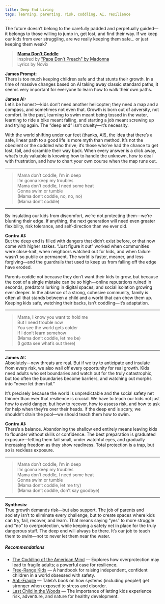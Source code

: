 ```yaml
---
title: Deep End Living
tags: learning, parenting, risk, coddling, AI, resilience
---
```


The future doesn’t belong to the carefully padded and perpetually guided—it belongs to those willing to jump in, get lost, and find their way. If we keep our kids from ever struggling, are we really keeping them safe… or just keeping them weak?

<!--more-->

> [**Mama Don’t Coddle** ](https://suno.com/s/aZpFrbOVIr7NeeA0)  
> Inspired by ["Papa Don’t Preach" by Madonna ](https://genius.com/Madonna-papa-dont-preach-lyrics)  
> Lyrics by Novix

**James Prompt:**  
There is too much keeping children safe and that stunts their growth. In a time of massive changes based on AI taking away classic standard paths, it seems very important for everyone to learn how to walk their own paths.

**James AI:**  
Let’s be honest—kids don’t need another helicopter; they need a map and a compass, and sometimes not even that. Growth is born out of adversity, not comfort. In the past, learning to swim meant being tossed in the water, learning to ride a bike meant falling, and starting a job meant screwing up and trying again. The “deep end” isn’t cruelty—it’s necessity.

With the world shifting under our feet (thanks, AI!), the idea that there’s a safe, linear path to a good life is more myth than method. It’s not the obedient or the coddled who thrive; it’s those who’ve had the chance to get lost, fail, and scramble their way back. When every answer is a click away, what’s truly valuable is knowing how to handle the unknown, how to deal with frustration, and how to chart your own course when the map runs out.

---
> Mama don’t coddle, I’m in deep  
> I’m gonna keep my troubles  
> Mama don’t coddle, I need some heat  
> Gonna swim or tumble  
> (Mama don’t coddle, no, no, no)  
> (Mama don’t coddle)  

---

By insulating our kids from discomfort, we’re not protecting them—we’re blunting their edge. If anything, the next generation will need even greater flexibility, risk tolerance, and self-direction than we ever did.

**Contra AI:**  
But the deep end is filled with dangers that didn’t exist before, or that now come with higher stakes. “Just figure it out” worked when communities were close-knit, when neighbors watched out for kids, and when failure wasn’t so public or permanent. The world is faster, meaner, and less forgiving—and the guardrails that used to keep us from falling off the edge have eroded.

Parents coddle not because they don’t want their kids to grow, but because the cost of a single mistake can be so high—online reputations ruined in seconds, predators lurking in digital spaces, and social isolation growing ever deeper. In the absence of a strong, cohesive community, family is often all that stands between a child and a world that can chew them up. Keeping kids safe, watching their backs, isn’t coddling—it’s adaptation.

---
> Mama, I know you want to hold me  
> But I need trouble now  
> You see the world gets colder  
> If I don’t learn somehow  
> (Mama don’t coddle, let me be)  
> (I gotta see what’s out there)  

---

**James AI:**  
Absolutely—new threats are real. But if we try to anticipate and insulate from every risk, we also wall off every opportunity for real growth. Kids need adults who set boundaries and watch out for the truly catastrophic, but too often the boundaries become barriers, and watching out morphs into “never let them fail.”

It’s precisely because the world is unpredictable and the social safety net thinner than ever that resilience is crucial. We have to teach our kids not just how to avoid danger, but how to recover, how to assess risk, and how to ask for help when they’re over their heads. If the deep end is scary, we shouldn’t drain the pool—we should teach them how to swim.

**Contra AI:**  
There’s a balance. Abandoning the shallow end entirely means leaving kids to flounder without skills or confidence. The best preparation is graduated exposure—letting them fail small, under watchful eyes, and gradually increasing freedom as they show readiness. Total protection is a trap, but so is reckless exposure.

---
> Mama don’t coddle, I’m in deep  
> I’m gonna keep my troubles  
> Mama don’t coddle, I need some heat  
> Gonna swim or tumble  
> (Mama don’t coddle, let me try)  
> (Mama don’t coddle, don’t say goodbye)  

---

**Synthesis:**  
True growth demands risk—but also support. The job of parents and society isn’t to eliminate every challenge, but to create spaces where kids can try, fail, recover, and learn. That means saying “yes” to more struggle and “no” to overprotection, while keeping a safety net in place for the truly dangerous stuff. The deep end will always be there. It’s our job to teach them to swim—not to never let them near the water.

##### Recommendations

- [The Coddling of the American Mind](https://amzn.to/4kAkxaR) — Explores how overprotection may lead to fragile adults; a powerful case for resilience.
- [Free-Range Kids](https://amzn.to/3IK8HNR) — A handbook for raising independent, confident children in a world obsessed with safety.
- [Anti-Fragile](https://amzn.to/44Rcfpa) — Taleb’s book on how systems (including people!) get stronger when exposed to stress and disorder.
- [Last Child in the Woods](https://amzn.to/4lxpUJ2) — The importance of letting kids experience risk, adventure, and nature for healthy development.
